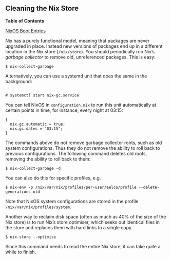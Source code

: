 ## Cleaning the Nix Store

**Table of Contents**

[NixOS Boot Entries](#sect-nixos-gc-boot-entries)

Nix has a purely functional model, meaning that packages are never upgraded in place. Instead new versions of packages end up in a different location in the Nix store (`/nix/store`). You should periodically run Nix’s _garbage collector_ to remove old, unreferenced packages. This is easy:

```programlisting
$ nix-collect-garbage
```

Alternatively, you can use a systemd unit that does the same in the background:

```programlisting

# systemctl start nix-gc.service

```

You can tell NixOS in `configuration.nix` to run this unit automatically at certain points in time, for instance, every night at 03:15:

```programlisting
{
  nix.gc.automatic = true;
  nix.gc.dates = "03:15";
}
```

The commands above do not remove garbage collector roots, such as old system configurations. Thus they do not remove the ability to roll back to previous configurations. The following command deletes old roots, removing the ability to roll back to them:

```programlisting
$ nix-collect-garbage -d
```

You can also do this for specific profiles, e.g.

```programlisting
$ nix-env -p /nix/var/nix/profiles/per-user/eelco/profile --delete-generations old
```

Note that NixOS system configurations are stored in the profile `/nix/var/nix/profiles/system`.

Another way to reclaim disk space (often as much as 40% of the size of the Nix store) is to run Nix’s store optimiser, which seeks out identical files in the store and replaces them with hard links to a single copy.

```programlisting
$ nix-store --optimise
```

Since this command needs to read the entire Nix store, it can take quite a while to finish.
